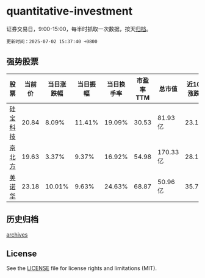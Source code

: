 # quantitative-investment

证券交易日，9:00-15:00，每半时抓取一次数据，按天[归档](archives)。

`更新时间：2025-07-02 15:37:40 +0800`

## 强势股票

|股票|当前价|当日涨跌幅|当日振幅|当日换手率|市盈率TTM|总市值|近10日涨跌幅|
|----|----|----|----|----|----|----|----|
|[硅宝科技](https://xueqiu.com/S/SZ300019)|20.84|8.09%|11.41%|19.09%|30.53|81.93亿|23.17%|
|[京北方](https://xueqiu.com/S/SZ002987)|19.63|3.37%|9.37%|16.92%|54.98|170.33亿|28.13%|
|[美诺华](https://xueqiu.com/S/SH603538)|23.18|10.01%|9.63%|24.63%|68.87|50.96亿|35.79%|

## 历史归档

[archives](archives)

## License

See the [LICENSE](LICENSE) file for license rights and limitations (MIT).